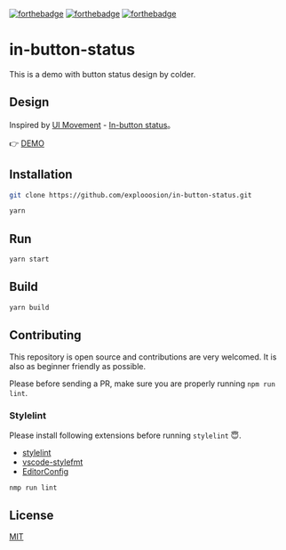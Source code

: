 [![forthebadge](https://forthebadge.com/images/badges/makes-people-smile.svg)](https://forthebadge.com)
[![forthebadge](https://forthebadge.com/images/badges/built-with-love.svg)](https://forthebadge.com)
[![forthebadge](https://forthebadge.com/images/badges/uses-css.svg)](https://forthebadge.com)

# in-button-status

This is a demo with button status design by colder.

## Design

Inspired by [UI Movement](https://uimovement.com) - [In-button status](https://uimovement.com/ui/6526/in-button-status/)。

👉 [DEMO](http://robby570.tw/in-button-status)

## Installation

```sh
git clone https://github.com/explooosion/in-button-status.git
```

```sh
yarn
```

## Run

```sh
yarn start
```

## Build

```sh
yarn build
```

## Contributing

This repository is open source and contributions are very welcomed. It is also as beginner friendly as possible.

Please before sending a PR, make sure you are properly running `npm run lint`.

### Stylelint

Please install following extensions before running `stylelint` 😇.

- [stylelint](https://marketplace.visualstudio.com/items?itemName=shinnn.stylelint)
- [vscode-stylefmt](https://marketplace.visualstudio.com/items?itemName=mrmlnc.vscode-stylefmt)
- [EditorConfig](https://marketplace.visualstudio.com/items?itemName=EditorConfig.EditorConfig)

```bash
nmp run lint
```

## License

[MIT](http://opensource.org/licenses/MIT)
